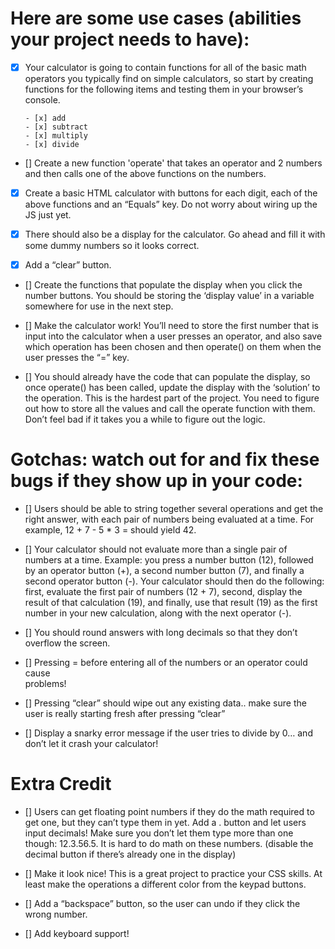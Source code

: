 # Here are some use cases (abilities your project needs to have):

- [x] Your calculator is going to contain functions for all of the basic math 
  operators you typically find on simple calculators, so start by creating 
  functions for the following items and testing them in your browser’s console.
      
      - [x] add
      - [x] subtract
      - [x] multiply
      - [x] divide
  
- [] Create a new function 'operate' that takes an operator and 2 numbers and then calls one of the above functions on the numbers.

- [x] Create a basic HTML calculator with buttons for each digit, each of the above
      functions and an “Equals” key. Do not worry about wiring up the JS just yet.

- [x] There should also be a display for the calculator. Go ahead and fill it with 
      some dummy numbers so it looks correct.

- [x] Add a “clear” button.
    
- [] Create the functions that populate the display when you click the number buttons. 
     You should be storing the ‘display value’ in a variable somewhere for use in the next step.
    
- [] Make the calculator work! You’ll need to store the first number that is input 
     into the calculator when a user presses an operator, and also save which operation has been chosen and then operate() on them when the user presses the “=” key.

- [] You should already have the code that can populate the display, so once operate() 
     has been called, update the display with the ‘solution’ to the operation.
     This is the hardest part of the project. You need to figure out how to store all the values and call the operate function with them. Don’t feel bad if it takes you a while to figure out the logic.
    

# Gotchas: watch out for and fix these bugs if they show up in your code:
        
  - [] Users should be able to string together several operations and get the right 
       answer, with each pair of numbers being evaluated at a time. For example, 12 + 7 - 5 * 3 = should yield 42.
       
  - [] Your calculator should not evaluate more than a single pair of numbers at a 
       time. Example: you press a number button (12), followed by an operator button (+), a second number button (7), and finally a second operator button (-). Your calculator should then do the following: first, evaluate the first pair of numbers (12 + 7), second, display the result of that calculation (19), and finally, use that result (19) as the first number in your new calculation, along with the next operator (-).
        
  - [] You should round answers with long decimals so that they don’t overflow the 
       screen.
        
  - [] Pressing = before entering all of the numbers or an operator could cause  
       problems!
        
  - [] Pressing “clear” should wipe out any existing data.. make sure the user is 
       really starting fresh after pressing “clear”
        
  - [] Display a snarky error message if the user tries to divide by 0… and don’t let 
       it crash your calculator!

# Extra Credit

  - [] Users can get floating point numbers if they do the math required to get one, 
       but they can’t type them in yet. Add a . button and let users input decimals! Make sure you don’t let them type more than one though: 12.3.56.5. It is hard to do math on these numbers. (disable the decimal button if there’s already one in the display)
    
  - [] Make it look nice! This is a great project to practice your CSS skills. At 
       least make the operations a different color from the keypad buttons.
    
  - [] Add a “backspace” button, so the user can undo if they click the wrong number.
    
  - [] Add keyboard support!